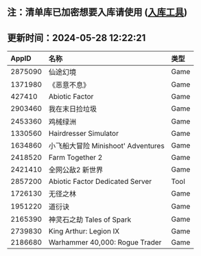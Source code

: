 ## 注：清单库已加密想要入库请使用 ([入库工具](https://github.com/BlankTMing/ManifestAutoUpdate/releases))

## 更新时间：2024-05-28 12:22:21
| AppID | 名称 | 类型  |
| :-------------------- | :----------------------------- | :----------- |
| 2875090 | 仙途幻境| Game |
| 1371980 | 《恶意不息》| Game |
| 427410 | Abiotic Factor| Game |
| 2903460 | 我在末日捡垃圾| Game |
| 2453360 | 鸡械绿洲| Game |
| 1330560 | Hairdresser Simulator| Game |
| 1634860 | 小飞船大冒险 Minishoot' Adventures| Game |
| 2418520 | Farm Together 2| Game |
| 2421410 | 全网公敌2 新世界| Game |
| 2857200 | Abiotic Factor Dedicated Server| Tool |
| 1726130 | 无径之林| Game |
| 1951220 | 道衍诀| Game |
| 2165390 | 神灵石之劫 Tales of Spark| Game |
| 2739830 | King Arthur: Legion IX| Game |
| 2186680 | Warhammer 40,000: Rogue Trader| Game |
